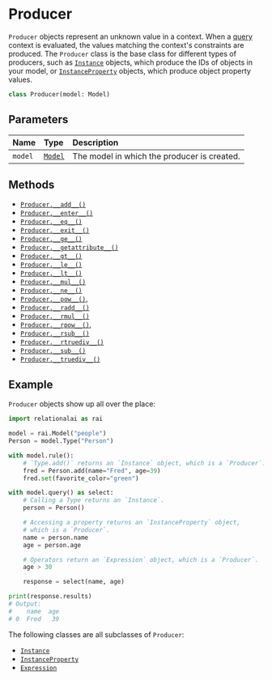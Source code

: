 <!-- markdownlint-disable MD024 -->

# Producer

`Producer` objects represent an unknown value in a context.
When a [query](../Model/query.md) context is evaluated,
the values matching the context's constraints are produced.
The `Producer` class is the base class for different types of producers,
such as [`Instance`](../Instance/README.md) objects, which produce the IDs of objects in your model,
or [`InstanceProperty`](../InstanceProperty/README.md) objects, which produce object property values.

```python
class Producer(model: Model)
```

## Parameters

| Name | Type | Description |
| :--- | :--- | :------ |
| `model` | [`Model`](../Model/README.md) | The model in which the producer is created. |

## Methods

- [`Producer.__add__()`](./add__.md)
- [`Producer.__enter__()`](./enter__.md)
- [`Producer.__eq__()`](./eq__.md)
- [`Producer.__exit__()`](./exit__.md)
- [`Producer.__ge__()`](./ge__.md)
- [`Producer.__getattribute__()`](./getattribute__.md)
- [`Producer.__gt__()`](./gt__.md)
- [`Producer.__le__()`](./le__.md)
- [`Producer.__lt__()`](./lt__.md)
- [`Producer.__mul__()`](./mul__.md)
- [`Producer.__ne__()`](./ne__.md)
- [`Producer.__pow__()`](./pow__.md),
- [`Producer.__radd__()`](./radd__.md)
- [`Producer.__rmul__()`](./rmul__.md)
- [`Producer.__rpow__()`](./rpow__.md),
- [`Producer.__rsub__()`](./rsub__.md)
- [`Producer.__rtruediv__()`](./rtruediv__.md)
- [`Producer.__sub__()`](./sub__.md)
- [`Producer.__truediv__()`](./truediv__.md)

## Example

`Producer` objects show up all over the place:

```python
import relationalai as rai

model = rai.Model("people")
Person = model.Type("Person")

with model.rule():
    # `Type.add()` returns an `Instance` object, which is a `Producer`.
    fred = Person.add(name="Fred", age=39)
    fred.set(favorite_color="green")

with model.query() as select:
    # Calling a Type returns an `Instance`.
    person = Person()

    # Accessing a property returns an `InstanceProperty` object,
    # which is a `Producer`.
    name = person.name
    age = person.age

    # Operators return an `Expression` object, which is a `Producer`.
    age > 30

    response = select(name, age)

print(response.results)
# Output:
#    name  age
# 0  Fred   39
```

The following classes are all subclasses of `Producer`:

- [`Instance`](../Instance/README.md)
- [`InstanceProperty`](../InstanceProperty/README.md)
- [`Expression`](../Expression.md)
